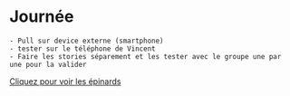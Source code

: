 # Journée


	- Pull sur device externe (smartphone) 
	- tester sur le téléphone de Vincent
	- Faire les stories séparement et les tester avec le groupe une par une pour la valider



[Cliquez pour voir les épinards](http://3.bp.blogspot.com/-m3iXaQr-hSQ/Vgv4skBHNNI/AAAAAAAAIcY/rgVP20pWegI/s1600/recette-epinards-facile-rapide.jpg)